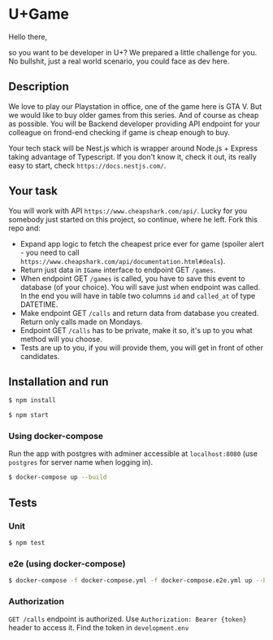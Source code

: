 # U+Game

Hello there,

so you want to be developer in U+? We prepared a little challenge for you. No bullshit, just a real world scenario, you could face as dev here.

## Description

We love to play our Playstation in office, one of the game here is GTA V. But we would like to buy older games from this series. And of course as cheap as possible.
You will be Backend developer providing API endpoint for your colleague on frond-end checking if game is cheap enough to buy.

Your tech stack will be Nest.js which is wrapper around Node.js + Express taking advantage of Typescript. If you don't know it, check it out, its really easy to start, check `https://docs.nestjs.com/`.

## Your task

You will work with API `https://www.cheapshark.com/api/`. Lucky for you somebody just started on this project, so continue, where he left. Fork this repo and:

- Expand app logic to fetch the cheapest price ever for game (spoiler alert - you need to call `https://www.cheapshark.com/api/documentation.html#deals`).
- Return just data in `IGame` interface to endpoint GET `/games`.
- When endpoint GET `/games` is called, you have to save this event to database (of your choice). You will save just when endpoint was called. In the end you will have in table two columns `id` and `called_at` of type DATETIME.
- Make endpoint GET `/calls` and return data from database you created. Return only calls made on Mondays.
- Endpoint GET `/calls` has to be private, make it so, it's up to you what method will you choose.
- Tests are up to you, if you will provide them, you will get in front of other candidates.

## Installation and run

```bash
$ npm install
```

```bash
$ npm start
```

### Using docker-compose

Run the app with postgres with adminer accessible at `localhost:8080` (use `postgres` for server name when logging in).

```bash
$ docker-compose up --build
```

## Tests

### Unit

```bash
$ npm test
```

### e2e (using docker-compose)

```bash
$ docker-compose -f docker-compose.yml -f docker-compose.e2e.yml up --build
```

### Authorization

`GET /calls` endpoint is authorized. Use `Authorization: Bearer {token}` header to
access it. Find the token in `development.env`
